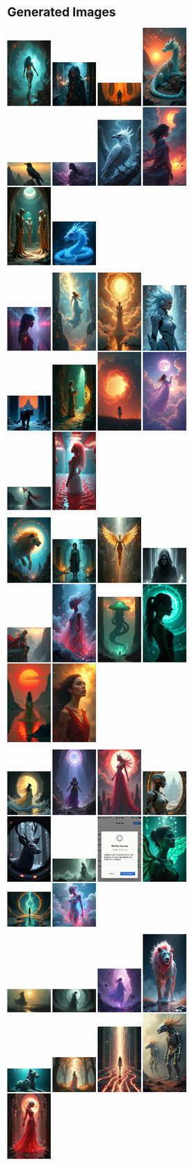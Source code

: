 # Generated Images



<img src="2025_08_03_01.png" width="100"/> <img src="2025_08_03_02.png" width="100"/> <img src="2025_08_03_03.png" width="100"/> <img src="2025_08_03_04.png" width="100"/> <img src="2025_08_03_05.png" width="100"/> <img src="2025_08_03_06.png" width="100"/> <img src="2025_08_03_07.png" width="100"/> <img src="2025_08_03_08.png" width="100"/> <img src="2025_08_03_09.png" width="100"/> <img src="2025_08_03_10.png" width="100"/>

<img src="2025_08_03_11.png" width="100"/> <img src="2025_08_03_12.png" width="100"/> <img src="2025_08_03_13.png" width="100"/> <img src="2025_08_03_14.png" width="100"/> <img src="2025_08_03_15.png" width="100"/> <img src="2025_08_03_16.png" width="100"/> <img src="2025_08_03_17.png" width="100"/> <img src="2025_08_03_18.png" width="100"/> <img src="2025_08_03_19.png" width="100"/> <img src="2025_08_03_20.png" width="100"/>

<img src="2025_08_03_21.png" width="100"/> <img src="2025_08_03_22.png" width="100"/> <img src="2025_08_03_23.png" width="100"/> <img src="2025_08_03_24.png" width="100"/> <img src="2025_08_03_25.png" width="100"/> <img src="2025_08_03_26.png" width="100"/> <img src="2025_08_03_27.png" width="100"/> <img src="2025_08_03_28.png" width="100"/> <img src="2025_08_03_29.png" width="100"/> <img src="2025_08_03_30.png" width="100"/>

<img src="2025_08_03_31.png" width="100"/> <img src="2025_08_03_32.png" width="100"/> <img src="2025_08_03_33.png" width="100"/> <img src="2025_08_03_34.png" width="100"/> <img src="2025_08_03_35.png" width="100"/> <img src="2025_08_03_36.png" width="100"/> <img src="2025_08_03_37.png" width="100"/> <img src="2025_08_03_38.png" width="100"/> <img src="2025_08_03_39.png" width="100"/> <img src="2025_08_03_40.png" width="100"/>

<img src="2025_08_03_41.png" width="100"/> <img src="2025_08_03_42.png" width="100"/> <img src="2025_08_03_43.png" width="100"/> <img src="2025_08_03_44.png" width="100"/> <img src="2025_08_03_45.png" width="100"/> <img src="2025_08_03_46.png" width="100"/> <img src="2025_08_03_47.png" width="100"/> <img src="2025_08_03_48.png" width="100"/> <img src="2025_08_03_49.png" width="100"/>